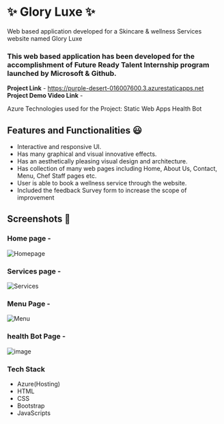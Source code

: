 # ✨ Glory Luxe  ✨
Web based application developed for a Skincare & wellness Services website named Glory Luxe

### This web based application has been developed for the accomplishment of Future Ready Talent Internship program launched by Microsoft & Github.

**Project Link** - https://purple-desert-016007600.3.azurestaticapps.net
**Project Demo Video Link** -  

Azure Technologies used for the Project:
Static Web Apps
Health Bot

## Features and Functionalities 😃

- Interactive and responsive UI.
- Has many graphical and visual innovative effects.
- Has an aesthetically pleasing visual design and architecture.
- Has collection of many web pages including Home, About Us, Contact, Menu, Chef Staff pages etc.
- User is able to book a wellness service through the website.
- Included the feedback Survey form to increase the scope of improvement 

## Screenshots 📸
### Home page -   
![Homepage](https://github.com/Aketisrilakshmi/ProjectAB/assets/110379893/f5250d69-dcb8-457a-a9e9-52bec6e2dd9a)

### Services page -
![Services](https://github.com/Aketisrilakshmi/ProjectAB/assets/110379893/aa6201e9-43bf-49a2-92e9-e6e100954472)

### Menu Page -
![Menu](https://github.com/Aketisrilakshmi/ProjectAB/assets/110379893/01edf12b-116c-4e2a-a05a-61c542670d2e)

### health Bot Page -
![image](https://github.com/Aketisrilakshmi/ProjectAB/assets/110379893/6fa39a96-c6ef-4da5-9449-0fe37b3b9e31)

### Tech Stack 
- Azure(Hosting)
- HTML
- CSS
- Bootstrap
- JavaScripts



